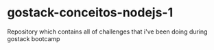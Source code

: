 # gostack-conceitos-nodejs-1
Repository which contains all of challenges that i've been doing during gostack bootcamp
